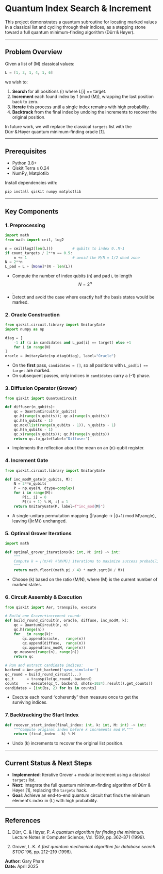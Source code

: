 # Quantum Index Search & Increment

This project demonstrates a quantum subroutine for locating marked values in a classical list and cycling through their indices, as a stepping stone toward a full quantum minimum-finding algorithm (Dürr & Høyer).

---

## Problem Overview

Given a list of \(M\) classical values:

```python
L = [1, 3, 1, 4, 1, 6]
```

we wish to:

1. **Search** for all positions \(i\) where L[i] == target.
2. **Increment** each found index by 1 (mod \(M\)), wrapping the last position back to zero.
3. **Iterate** this process until a single index remains with high probability.
4. **Backtrack** from the final index by undoing the increments to recover the original position.

In future work, we will replace the classical `targets` list with the Dürr & Høyer quantum minimum-finding oracle [1].

---

## Prerequisites

- Python 3.8+
- Qiskit Terra ≥ 0.24
- NumPy, Matplotlib

Install dependencies with:

```bash
pip install qiskit numpy matplotlib
```

---

## Key Components

### 1. Preprocessing

```python
import math
from math import ceil, log2

n = ceil(log2(len(L)))         # qubits to index 0..M-1
if count_targets / 2**n == 0.5:
    n += 1                     # avoid the M/N = 1/2 dead zone
N = 2**n
L_pad = L + [None]*(N - len(L))
```
- Compute the number of index qubits \(n\) and pad `L` to length $$N = 2^n$$.
- Detect and avoid the case where exactly half the basis states would be marked.

### 2. Oracle Construction

```python
from qiskit.circuit.library import UnitaryGate
import numpy as np

diag = [
    -1 if (i in candidates and L_pad[i] == target) else +1
    for i in range(N)
]
oracle = UnitaryGate(np.diag(diag), label="Oracle")
```
- On the **first** pass, `candidates = []`, so all positions with `L_pad[i] == target` are marked.  
- On subsequent passes, only indices in `candidates` carry a \(-1\) phase.

### 3. Diffusion Operator (Grover)

```python
from qiskit import QuantumCircuit

def diffuser(n_qubits):
    qc = QuantumCircuit(n_qubits)
    qc.h(range(n_qubits)); qc.x(range(n_qubits))
    qc.h(n_qubits - 1)
    qc.mcx(list(range(n_qubits - 1)), n_qubits - 1)
    qc.h(n_qubits - 1)
    qc.x(range(n_qubits)); qc.h(range(n_qubits))
    return qc.to_gate(label="Diffuser")
```
- Implements the reflection about the mean on an \(n\)-qubit register.

### 4. Increment Gate

```python
from qiskit.circuit.library import UnitaryGate

def inc_modM_gate(n_qubits, M):
    N = 2**n_qubits
    P = np.eye(N, dtype=complex)
    for i in range(M):
        P[i, i] = 0
        P[(i + 1) % M, i] = 1
    return UnitaryGate(P, label=f"inc_mod{M}")
```
- A single-unitary permutation mapping \(|i\rangle → |(i+1) mod M\rangle\), leaving \(|i≥M⟩\) unchanged.

### 5. Optimal Grover Iterations

```python
import math

def optimal_grover_iterations(N: int, M: int) -> int:
    """
    Compute k ≈ ⌊(π/4) √(N/M)⌋ iterations to maximize success probability.
    """
    return math.floor((math.pi / 4) * math.sqrt(N / M))
```
- Choose \(k\) based on the ratio \(M/N\), where \(M\) is the current number of marked states.

### 6. Circuit Assembly & Execution

```python
from qiskit import Aer, transpile, execute

# Build one Grover+increment round:
def build_round_circuit(n, oracle, diffuse, inc_modM, k):
    qc = QuantumCircuit(n, n)
    qc.h(range(n))
    for _ in range(k):
        qc.append(oracle,   range(n))
        qc.append(diffuse,  range(n))
        qc.append(inc_modM, range(n))
    qc.measure(range(n), range(n))
    return qc

# Run and extract candidate indices:
backend = Aer.get_backend('qasm_simulator')
qc_round = build_round_circuit(...)
qc_t      = transpile(qc_round, backend)
counts    = execute(qc_t, backend, shots=1024).result().get_counts()
candidates = [int(bs, 2) for bs in counts]
```
- Execute each round “coherently” then measure once to get the surviving indices.

### 7. Backtracking the Start Index

```python
def recover_start_index(final_index: int, k: int, M: int) -> int:
    """Compute original index before k increments mod M."""
    return (final_index - k) % M
```
- Undo \(k\) increments to recover the original list position.

---

## Current Status & Next Steps

- **Implemented**: Iterative Grover + modular increment using a classical `targets` list.  
- **Next**: Integrate the full quantum minimum-finding algorithm of Dürr & Høyer [1], replacing the `targets` hack.  
- **Goal**: Achieve an end-to-end quantum circuit that finds the minimum element’s index in \(L\) with high probability.

---

## References

1. Dürr, C. & Høyer, P. _A quantum algorithm for finding the minimum_. Lecture Notes in Computer Science, Vol. 1509, pp. 362–371 (1999).

2. Grover, L. K. _A fast quantum mechanical algorithm for database search_. _STOC_ ’96, pp. 212–219 (1996).

**Author:** Gary Pham  
**Date:** April 2025

